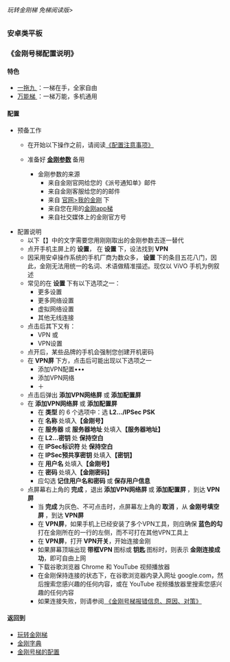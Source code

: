 ###### 玩转金刚梯 免梯阅读版>
### 安卓类平板
### 《金刚号梯配置说明》

#### 特色
  - [ 一拖九 ](https://github.com/a2zitpro/web/blob/master/LadderFree/kkDictionary/OneForNine.md)：一梯在手，全家自由
  - [ 万能梯 ](https://github.com/a2zitpro/web/blob/master/LadderFree/kkDictionary/KKLadderKKIDMultipurpose.md)：一梯万能，多机通用
 
#### 配置
- 预备工作
  - 在开始以下操作之前，请阅读[《配置注意事项》](https://github.com/a2zitpro/web/blob/master/LadderFree/kkDictionary/ConsiderationsWhileConfigureKKID.md)

  - 准备好<strong> [金刚参数](https://github.com/a2zitpro/web/blob/master/LadderFree/kkDictionary/KKIDsParameters0.md) </strong>备用
    - 金刚参数的来源
      - 来自金刚官网给您的《派号通知单》邮件
      - 来自金刚客服给您的的邮件
      - 来自 [官网>我的金刚](https://www.atozitpro.net/zh/my-account/) 下
      - 来自您在用的[金刚app梯](https://github.com/a2zitpro/web/blob/master/LadderFree/kkDictionary/KKLadderAPP.md)
      - 来自社交媒体上的金刚官方号

  


[comment]:#
<!-- 注释 -->
[]( ![image](https://github.com/a2zitpro/web/blob/master/B073B1E6-B647-48FA-8931-35923C5EA54F.jpeg)<br>)
- 配置说明
  - 以下【】中的文字需要您用刚刚取出的金刚参数去逐一替代
  - 点开手机主屏上的<strong> 设置</strong>， 在<strong> 设置 </strong>下，设法找到<strong> VPN </strong>
  - 因采用安卓操作系统的手机厂商为数众多，<strong> 设置 </strong>下的条目五花八门，因此，金刚无法用统一的名词、术语做精准描述。现仅以 ViVO 手机为例叙述
  - 常见的在<strong> 设置 </strong>下有以下选项之一：
    - 更多设置
    - 更多网络设置
    - 虚拟网络设置
    - 其他无线连接
  - 点击后其下又有：
    - VPN 或
    - VPN设置
  - 点开后，某些品牌的手机会强制您创建开机密码
  - 在<strong> VPN屏 </strong>下方，点击后可能出现以下选项之一
    - 添加VPN配置••• 
    - 添加VPN网络
    - ＋
  - 点击后弹出<strong> 添加VPN网络屏 </strong>或<strong> 添加配置屏  </strong>
  - 在<strong> 添加VPN网络屏 </strong>或 <strong>添加配置屏</strong>
    - 在<strong> 类型 </strong>的 6 个选项中：选<strong> L2…/IPSec PSK </strong>
    - 在<strong> 名称 </strong>处填入<strong>【金刚号】</strong>
    - 在<strong> 服务器 </strong>或<strong> 服务器地址 </strong>处填入<strong>【服务器地址】</strong>
    - 在<strong> L2…密钥 </strong>处<strong> 保持空白</strong>
    - 在<strong> IPSec标识符 </strong>处<strong> 保持空白</strong>
    - 在<strong> IPSec预共享密钥 </strong>处填入<strong>【密钥】</strong>
    - 在<strong> 用户名 </strong>处填入<strong>【金刚号】</strong>
    - 在<strong> 密码 </strong>处填入<strong>【金刚密码】</strong>
    - 应勾选<strong> 记住用户名和密码 </strong>或<strong> 保存用户信息 </strong>
  - 点屏幕右上角的<strong> 完成 </strong>，退出<strong> 添加VPN网络屏 </strong>或<strong> 添加配置屏 </strong>，到达<strong> VPN屏 </strong>
    - 当<strong> 完成 </strong>为灰色、不可点击时，点屏幕左上角的<strong> 取消 </strong>，从<strong> 金刚号填空屏 </strong>，到达<strong> VPN屏</strong>
    - 在<strong> VPN屏</strong>，如果手机上已经安装了多个VPN工具，则应确保<strong> 蓝色的勾 </strong>打在金刚所在的一行的左侧，而不可打在其他VPN工具上
    - 在<strong> VPN屏</strong>，打开<strong> VPN开关</strong>，开始连接金刚
    - 如果屏幕顶端出现<strong> 带框VPN </strong>图标或<strong> 钥匙 </strong>图标时，则表示<strong> 金刚连接成功</strong>，即可自由上网
    - 下载谷歌浏览器 Chrome 和 YouTube 视频播放器
    - 在金刚保持连接的状态下，在谷歌浏览器内录入网址 google.com，然后搜索您感兴趣的任何内容，或在 YouTube 视频播放器里搜索您感兴趣的任何内容
    - 如果连接失败，则请参阅[ 《金刚号梯报错信息、原因、对策》](https://github.com/a2zitpro/web/blob/master/LadderFree/kkDictionary/KKLadderKKIDErroMessage.md)


#### 返回到
- [玩转金刚梯](https://github.com/a2zitpro/web/blob/master/LadderFree/A.md)
- [金刚字典](https://github.com/a2zitpro/web/blob/master/LadderFree/kkDictionary/KKDictionary.md)
- [金刚号梯的配置](https://github.com/a2zitpro/web/blob/master/LadderFree/kkDictionary/KKLadderConfigration/KKLadderConfigration.md)
